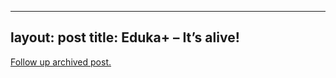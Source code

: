 
---
layout: post
title: Eduka+ &#8211; It&#8217;s alive!
---
[Follow up archived post.](/alex.ciobanu.org/index0b69.html)
